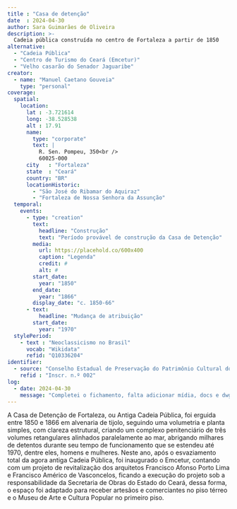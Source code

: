 ```yaml
---
title : "Casa de detenção"
date  : 2024-04-30
author: Sara Guimarães de Oliveira
description: >-
  Cadeia pública construída no centro de Fortaleza a partir de 1850
alternative:
  - "Cadeia Pública"
  - "Centro de Turismo do Ceará (Emcetur)"
  - "Velho casarão do Senador Jaguaribe"
creator:
  - name: "Manuel Caetano Gouveia"
    type: "personal"
coverage:
  spatial:
    location:
      lat : -3.721614 
      long: -38.528538
      alt : 17.91
      name:
        type: "corporate"
        text: |
          R. Sen. Pompeu, 350<br />
          60025-000
      city   : "Fortaleza"
      state  : "Ceará"
      country: "BR"
      locationHistoric:
        - "São José do Ribamar do Aquiraz"
        - "Fortaleza de Nossa Senhora da Assunção"
  temporal:
    events:
      - type: "creation"
        text:
          headline: "Construção"
          text: "Período provável de construção da Casa de Detenção"
        media:
          url: https://placehold.co/600x400
          caption: "Legenda"
          credit: #
          alt: #
        start_date:
          year: "1850"
        end_date:
          year: "1866"
        display_date: "c. 1850-66"
      - text:
          headline: "Mudança de atribuição"
        start_date:
          year: "1970"
  stylePeriod:
    - text : "Neoclassicismo no Brasil"
      vocab: "Wikidata"
      refid: "Q10336204"
identifier:
  - source: "Conselho Estadual de Preservação do Patrimônio Cultural do Estado do Ceará"
    refid : "Inscr. n.º 002"
log:
  - date: 2024-04-30
    message: "Completei o fichamento, falta adicionar mídia, docs e dwg"
---
```


A Casa de Detenção de Fortaleza, ou Antiga Cadeia Pública, foi erguida
entre 1850 e 1866 em alvenaria de tijolo, seguindo uma volumetria e
planta simples, com clareza estrutural, criando um complexo
penitenciário de três volumes retangulares alinhados paralelamente ao
mar, abrigando milhares de detentos durante seu tempo de funcionamento
que se estendeu até 1970, dentre eles, homens e mulheres. Neste ano,
após o esvaziamento total da agora antiga Cadeia Pública, foi inaugurado
o Emcetur, contando com um projeto de revitalização dos arquitetos
Francisco Afonso Porto Lima e Francisco Américo de Vasconcelos, ficando
a execução do projeto sob a responsabilidade da Secretaria de Obras do
Estado do Ceará, dessa forma, o espaço foi adaptado para receber
artesãos e comerciantes no piso térreo e o Museu de Arte e Cultura
Popular no primeiro piso.

